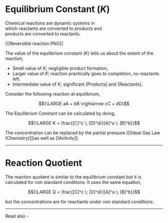 # Equilibrium Constant (*K*)

Chemical reactions are dynamic systems in  
which reactants are converted to products and  
products are converted to reactants.

![[Reversible reaction.PNG]]

The value of the equilibrium constant (*K*) tells us about the extent of the reaction,

- Small value of *K*; negligible product formation,
- Larger value of *K*; reaction practically goes to completion, no reactants left.
- Intermediate value of *K*; significant [Products] and [Reactants].

Consider the following reaction at equilibrium,

$${\LARGE aA + bB \rightarrow cC + dD}$$

The Equilibrium Constant can be calculated by doing,

$${\LARGE K = \frac{[C]^c \; [D]^d}{[A]^a \; [B]^b}}$$

The concentration can be replaced by the partial pressure ([[Ideal Gas Law (Chemistry)]])as well as [[Activity]].

---
# Reaction Quotient


The reaction quotient is similar to the equilibrium constant but it is calculated for non standard conditions. It uses the same equation,

$${\LARGE Q = \frac{[C]^c \; [D]^d}{[A]^a \; [B]^b}}$$

but the concentrations are for reactiants under non standard conditions.





---
Read also - 